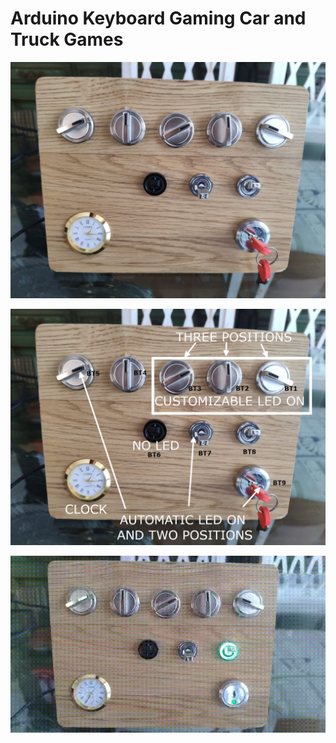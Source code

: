 # Arduino Keyboard Gaming Car and Truck Games

![Panel JPG](img/panel.jpg)

![Panel Description](img/panel_description.jpg)

![Panel GIF](img/panel.gif)